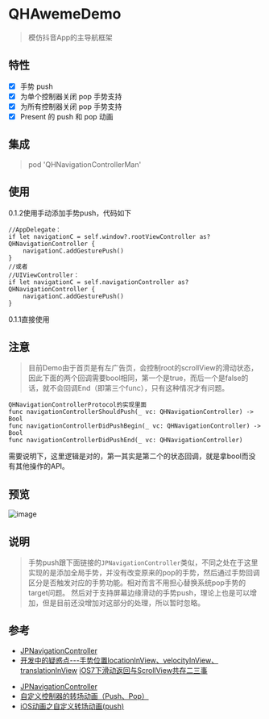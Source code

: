 # QHAwemeDemo


>模仿抖音App的主导航框架

## 特性

- [x] 手势 push 
- [x] 为单个控制器关闭 pop 手势支持
- [x] 为所有控制器关闭 pop 手势支持
- [x] Present 的 push 和 pop 动画

## 集成
>pod 'QHNavigationControllerMan'


## 使用
0.1.2使用手动添加手势push，代码如下
```
//AppDelegate：  
if let navigationC = self.window?.rootViewController as? QHNavigationController {  
    navigationC.addGesturePush()  
}  
//或者
//UIViewController：
if let navigationC = self.navigationController as? QHNavigationController {
    navigationC.addGesturePush()
}
```
0.1.1直接使用

## 注意
>目前Demo由于首页是有左广告页，会控制root的scrollView的滑动状态，因此下面的两个回调需要bool相同，第一个是true，而后一个是false的话，就不会回调End（即第三个func），只有这种情况才有问题。
```   
QHNavigationControllerProtocol的实现里面
func navigationControllerShouldPush(_ vc: QHNavigationController) -> Bool   
func navigationControllerDidPushBegin(_ vc: QHNavigationController) -> Bool   
func navigationControllerDidPushEnd(_ vc: QHNavigationController)   
```
需要说明下，这里逻辑是对的，第一其实是第二个的状态回调，就是拿bool而没有其他操作的API。

## 预览

![image](https://github.com/chenqihui/QHAwemeDemo/blob/master/screenshots/QHAwemeDemoGif.gif)


## 说明
>手势push跟下面链接的```JPNavigationController```类似，不同之处在于这里实现的是添加全局手势，并没有改变原来的pop的手势，然后通过手势回调区分是否触发对应的手势功能。相对而言不用担心替换系统pop手势的target问题。
然后对于支持屏幕边缘滑动的手势push，理论上也是可以增加，但是目前还没增加对这部分的处理，所以暂时忽略。

## 参考
 
- [JPNavigationController](https://github.com/newyjp/JPNavigationController)
- [开发中的疑惑点---手势位置locationInView、velocityInView、translationInView](http://www.jianshu.com/p/be29e46fb2c4)
[iOS7下滑动返回与ScrollView共存二三事](http://www.cnblogs.com/lexingyu/p/3702742.html)
* [JPNavigationController](https://github.com/newyjp/JPNavigationController)
* [自定义控制器的转场动画（Push、Pop）](http://www.jianshu.com/p/59224648828b)
* [iOS动画之自定义转场动画(push)](http://www.jianshu.com/p/4d2fea0f6ecc)
